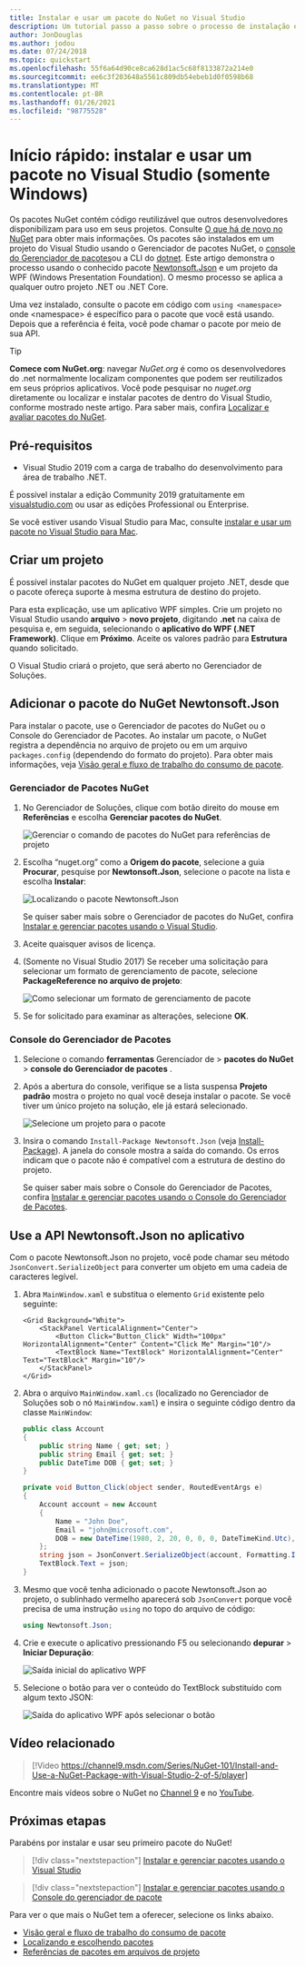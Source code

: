```yaml
---
title: Instalar e usar um pacote do NuGet no Visual Studio
description: Um tutorial passo a passo sobre o processo de instalação e uso de um pacote NuGet em um projeto do Visual Studio.
author: JonDouglas
ms.author: jodou
ms.date: 07/24/2018
ms.topic: quickstart
ms.openlocfilehash: 55f6a64d90ce8ca628d1ac5c68f8133872a214e0
ms.sourcegitcommit: ee6c3f203648a5561c809db54ebeb1d0f0598b68
ms.translationtype: MT
ms.contentlocale: pt-BR
ms.lasthandoff: 01/26/2021
ms.locfileid: "98775528"
---
```

# <a name="quickstart-install-and-use-a-package-in-visual-studio-windows-only"></a>Início rápido: instalar e usar um pacote no Visual Studio (somente Windows)

Os pacotes NuGet contém código reutilizável que outros desenvolvedores disponibilizam para uso em seus projetos. Consulte [O que há de novo no NuGet](../What-is-NuGet.md) para obter mais informações. Os pacotes são instalados em um projeto do Visual Studio usando o Gerenciador de pacotes NuGet, o [console do Gerenciador de pacotes](../consume-packages/install-use-packages-powershell.md)ou a CLI do [dotnet](install-and-use-a-package-using-the-dotnet-cli.md). Este artigo demonstra o processo usando o conhecido pacote [Newtonsoft.Json](https://www.nuget.org/packages/Newtonsoft.Json/) e um projeto da WPF (Windows Presentation Foundation). O mesmo processo se aplica a qualquer outro projeto .NET ou .NET Core.

Uma vez instalado, consulte o pacote em código com `using <namespace>` onde \<namespace\> é específico para o pacote que você está usando. Depois que a referência é feita, você pode chamar o pacote por meio de sua API.

> [!Tip]
> **Comece com NuGet.org**: navegar *NuGet.org* é como os desenvolvedores do .net normalmente localizam componentes que podem ser reutilizados em seus próprios aplicativos. Você pode pesquisar no *nuget.org* diretamente ou localizar e instalar pacotes de dentro do Visual Studio, conforme mostrado neste artigo. Para saber mais, confira [Localizar e avaliar pacotes do NuGet](../consume-packages/finding-and-choosing-packages.md).

## <a name="prerequisites"></a>Pré-requisitos

- Visual Studio 2019 com a carga de trabalho do desenvolvimento para área de trabalho .NET.

É possível instalar a edição Community 2019 gratuitamente em [visualstudio.com](https://www.visualstudio.com/) ou usar as edições Professional ou Enterprise.

Se você estiver usando Visual Studio para Mac, consulte [instalar e usar um pacote no Visual Studio para Mac](install-and-use-a-package-in-visual-studio-mac.md).

## <a name="create-a-project"></a>Criar um projeto

É possível instalar pacotes do NuGet em qualquer projeto .NET, desde que o pacote ofereça suporte à mesma estrutura de destino do projeto.

Para esta explicação, use um aplicativo WPF simples. Crie um projeto no Visual Studio usando **arquivo**  >  **novo projeto**, digitando **.net** na caixa de pesquisa e, em seguida, selecionando o **aplicativo do WPF (.NET Framework)**. Clique em **Próximo**. Aceite os valores padrão para **Estrutura** quando solicitado.

O Visual Studio criará o projeto, que será aberto no Gerenciador de Soluções.

## <a name="add-the-newtonsoftjson-nuget-package"></a>Adicionar o pacote do NuGet Newtonsoft.Json

Para instalar o pacote, use o Gerenciador de pacotes do NuGet ou o Console do Gerenciador de Pacotes. Ao instalar um pacote, o NuGet registra a dependência no arquivo de projeto ou em um arquivo `packages.config` (dependendo do formato do projeto). Para obter mais informações, veja [Visão geral e fluxo de trabalho do consumo de pacote](../consume-packages/Overview-and-Workflow.md).

### <a name="nuget-package-manager"></a>Gerenciador de Pacotes NuGet

1. No Gerenciador de Soluções, clique com botão direito do mouse em **Referências** e escolha **Gerenciar pacotes do NuGet**.

    ![Gerenciar o comando de pacotes do NuGet para referências de projeto](media/QS_Use-02-ManageNuGetPackages.png)

1. Escolha “nuget.org” como a **Origem do pacote**, selecione a guia **Procurar**, pesquise por **Newtonsoft.Json**, selecione o pacote na lista e escolha **Instalar**:

    ![Localizando o pacote Newtonsoft.Json](media/QS_Use-03-NewtonsoftJson.png)

    Se quiser saber mais sobre o Gerenciador de pacotes do NuGet, confira [Instalar e gerenciar pacotes usando o Visual Studio](../consume-packages/install-use-packages-visual-studio.md).

1. Aceite quaisquer avisos de licença.

1. (Somente no Visual Studio 2017) Se receber uma solicitação para selecionar um formato de gerenciamento de pacote, selecione **PackageReference no arquivo de projeto**:

    ![Como selecionar um formato de gerenciamento de pacote](media/QS_Use-03b-SelectFormat.png)

1. Se for solicitado para examinar as alterações, selecione **OK**.

### <a name="package-manager-console"></a>Console do Gerenciador de Pacotes

1. Selecione o comando **ferramentas** Gerenciador de  >  **pacotes do NuGet**  >  **console do Gerenciador de pacotes** .

1. Após a abertura do console, verifique se a lista suspensa **Projeto padrão** mostra o projeto no qual você deseja instalar o pacote. Se você tiver um único projeto na solução, ele já estará selecionado.

    ![Selecione um projeto para o pacote](media/QS_Use-08-Console1.png)

1. Insira o comando `Install-Package Newtonsoft.Json` (veja [Install-Package](../reference/ps-reference/ps-ref-install-package.md)). A janela do console mostra a saída do comando. Os erros indicam que o pacote não é compatível com a estrutura de destino do projeto.

   Se quiser saber mais sobre o Console do Gerenciador de Pacotes, confira [Instalar e gerenciar pacotes usando o Console do Gerenciador de Pacotes](../consume-packages/install-use-packages-powershell.md).

## <a name="use-the-newtonsoftjson-api-in-the-app"></a>Use a API Newtonsoft.Json no aplicativo

Com o pacote Newtonsoft.Json no projeto, você pode chamar seu método `JsonConvert.SerializeObject` para converter um objeto em uma cadeia de caracteres legível.

1. Abra `MainWindow.xaml` e substitua o elemento `Grid` existente pelo seguinte:

    ```xaml
    <Grid Background="White">
        <StackPanel VerticalAlignment="Center">
            <Button Click="Button_Click" Width="100px" HorizontalAlignment="Center" Content="Click Me" Margin="10"/>
            <TextBlock Name="TextBlock" HorizontalAlignment="Center" Text="TextBlock" Margin="10"/>
        </StackPanel>
    </Grid>
    ```

1. Abra o arquivo `MainWindow.xaml.cs` (localizado no Gerenciador de Soluções sob o nó `MainWindow.xaml`) e insira o seguinte código dentro da classe `MainWindow`:

    ```cs
    public class Account
    {
        public string Name { get; set; }
        public string Email { get; set; }
        public DateTime DOB { get; set; }
    }

    private void Button_Click(object sender, RoutedEventArgs e)
    {
        Account account = new Account
        {
            Name = "John Doe",
            Email = "john@microsoft.com",
            DOB = new DateTime(1980, 2, 20, 0, 0, 0, DateTimeKind.Utc),
        };
        string json = JsonConvert.SerializeObject(account, Formatting.Indented);
        TextBlock.Text = json;
    }
    ```

1. Mesmo que você tenha adicionado o pacote Newtonsoft.Json ao projeto, o sublinhado vermelho aparecerá sob `JsonConvert` porque você precisa de uma instrução `using` no topo do arquivo de código:

    ```cs
    using Newtonsoft.Json;
    ```

1. Crie e execute o aplicativo pressionando F5 ou selecionando **depurar**  >  **Iniciar Depuração**:

    ![Saída inicial do aplicativo WPF](media/QS_Use-06-AppStart.png)

1. Selecione o botão para ver o conteúdo do TextBlock substituído com algum texto JSON:

    ![Saída do aplicativo WPF após selecionar o botão](media/QS_Use-07-AppEnd.png)

## <a name="related-video"></a>Vídeo relacionado

> [!Video https://channel9.msdn.com/Series/NuGet-101/Install-and-Use-a-NuGet-Package-with-Visual-Studio-2-of-5/player]

Encontre mais vídeos sobre o NuGet no [Channel 9](https://channel9.msdn.com/Series/NuGet-101) e no [YouTube](https://www.youtube.com/playlist?list=PLdo4fOcmZ0oVLvfkFk8O9h6v2Dcdh2bh_).

## <a name="next-steps"></a>Próximas etapas

Parabéns por instalar e usar seu primeiro pacote do NuGet!

> [!div class="nextstepaction"]
> [Instalar e gerenciar pacotes usando o Visual Studio](../consume-packages/install-use-packages-visual-studio.md)

> [!div class="nextstepaction"]
> [Instalar e gerenciar pacotes usando o Console do gerenciador de pacote](../consume-packages/install-use-packages-powershell.md)

Para ver o que mais o NuGet tem a oferecer, selecione os links abaixo.

- [Visão geral e fluxo de trabalho do consumo de pacote](../consume-packages/overview-and-workflow.md)
- [Localizando e escolhendo pacotes](../consume-packages/finding-and-choosing-packages.md)
- [Referências de pacotes em arquivos de projeto](../consume-packages/package-references-in-project-files.md)
